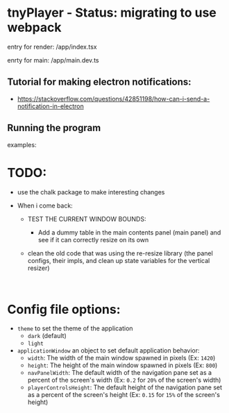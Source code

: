 # tnyPlayer - Status: migrating to use webpack

entry for render:
/app/index.tsx

enrty for main:
/app/main.dev.ts

## Tutorial for making electron notifications:

-   https://stackoverflow.com/questions/42851198/how-can-i-send-a-notification-in-electron

## Running the program

examples:

# TODO:

-   use the chalk package to make interesting changes

*   When i come back:

    -   TEST THE CURRENT WINDOW BOUNDS:
        -   Add a dummy table in the main contents panel (main panel) and see if it can correctly resize on its own


    -   clean the old code that was using the re-resize library (the panel configs, their impls, and clean up state variables for the vertical resizer)

<br/>

# Config file options:

-   `theme` to set the theme of the application
    -   `dark` (default)
    -   `light`
-   `applicationWindow` an object to set default application behavior:
    -   `width`: The width of the main window spawned in pixels (Ex: `1420`)
    -   `height`: The height of the main window spawned in pixels (Ex: `800`)
    -   `navPanelWidth`: The default width of the navigation pane set as a percent of the screen's width (Ex: `0.2` for `20%` of the screen's width)
    -   `playerControlsHeight`: The default height of the navigation pane set as a percent of the screen's height (Ex: `0.15` for `15%` of the screen's height)
